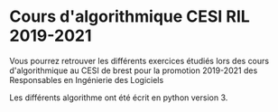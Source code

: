 # Cours d'algorithmique CESI RIL 2019-2021

Vous pourrez retrouver les différents exercices étudiés lors des cours d'algorithmique au CESI de brest pour la promotion 2019-2021 des Responsables en Ingénierie des Logiciels

Les différents algorithme ont été écrit en python version 3.